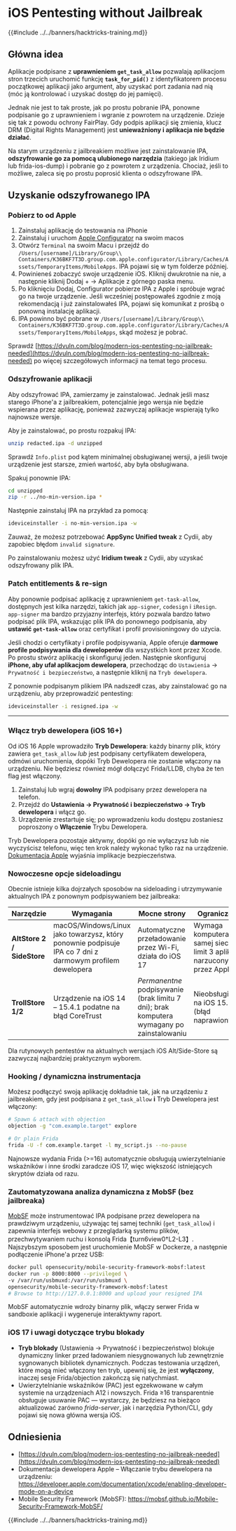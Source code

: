 # iOS Pentesting without Jailbreak

{{#include ../../banners/hacktricks-training.md}}

## Główna idea

Aplikacje podpisane z **uprawnieniem `get_task_allow`** pozwalają aplikacjom stron trzecich uruchomić funkcję **`task_for_pid()`** z identyfikatorem procesu początkowej aplikacji jako argument, aby uzyskać port zadania nad nią (móc ją kontrolować i uzyskać dostęp do jej pamięci).

Jednak nie jest to tak proste, jak po prostu pobranie IPA, ponowne podpisanie go z uprawnieniem i wgranie z powrotem na urządzenie. Dzieje się tak z powodu ochrony FairPlay. Gdy podpis aplikacji się zmienia, klucz DRM (Digital Rights Management) jest **unieważniony i aplikacja nie będzie działać**.

Na starym urządzeniu z jailbreakiem możliwe jest zainstalowanie IPA, **odszyfrowanie go za pomocą ulubionego narzędzia** (takiego jak Iridium lub frida-ios-dump) i pobranie go z powrotem z urządzenia. Chociaż, jeśli to możliwe, zaleca się po prostu poprosić klienta o odszyfrowane IPA.


## Uzyskanie odszyfrowanego IPA

### Pobierz to od Apple

1. Zainstaluj aplikację do testowania na iPhonie
2. Zainstaluj i uruchom [Apple Configurator](https://apps.apple.com/au/app/apple-configurator/id1037126344?mt=12) na swoim macos
3. Otwórz `Terminal` na swoim Macu i przejdź do `/Users/[username]/Library/Group\\ Containers/K36BKF7T3D.group.com.apple.configurator/Library/Caches/Assets/TemporaryItems/MobileApps`. IPA pojawi się w tym folderze później.
4. Powinieneś zobaczyć swoje urządzenie iOS. Kliknij dwukrotnie na nie, a następnie kliknij Dodaj + → Aplikacje z górnego paska menu.
5. Po kliknięciu Dodaj, Configurator pobierze IPA z Apple i spróbuje wgrać go na twoje urządzenie. Jeśli wcześniej postępowałeś zgodnie z moją rekomendacją i już zainstalowałeś IPA, pojawi się komunikat z prośbą o ponowną instalację aplikacji.
6. IPA powinno być pobrane w `/Users/[username]/Library/Group\\ Containers/K36BKF7T3D.group.com.apple.configurator/Library/Caches/Assets/TemporaryItems/MobileApps`, skąd możesz je pobrać.

Sprawdź [https://dvuln.com/blog/modern-ios-pentesting-no-jailbreak-needed](https://dvuln.com/blog/modern-ios-pentesting-no-jailbreak-needed) po więcej szczegółowych informacji na temat tego procesu.


### Odszyfrowanie aplikacji

Aby odszyfrować IPA, zamierzamy je zainstalować. Jednak jeśli masz starego iPhone'a z jailbreakiem, potencjalnie jego wersja nie będzie wspierana przez aplikację, ponieważ zazwyczaj aplikacje wspierają tylko najnowsze wersje.

Aby je zainstalować, po prostu rozpakuj IPA:
```bash
unzip redacted.ipa -d unzipped
```
Sprawdź `Info.plist` pod kątem minimalnej obsługiwanej wersji, a jeśli twoje urządzenie jest starsze, zmień wartość, aby była obsługiwana.

Spakuj ponownie IPA:
```bash
cd unzipped
zip -r ../no-min-version.ipa *
```
Następnie zainstaluj IPA na przykład za pomocą:
```bash
ideviceinstaller -i no-min-version.ipa -w
```
Zauważ, że możesz potrzebować **AppSync Unified tweak** z Cydii, aby zapobiec błędom `invalid signature`.

Po zainstalowaniu możesz użyć **Iridium tweak** z Cydii, aby uzyskać odszyfrowany plik IPA.


### Patch entitlements & re-sign

Aby ponownie podpisać aplikację z uprawnieniem `get-task-allow`, dostępnych jest kilka narzędzi, takich jak `app-signer`, `codesign` i `iResign`. `app-signer` ma bardzo przyjazny interfejs, który pozwala bardzo łatwo podpisać plik IPA, wskazując plik IPA do ponownego podpisania, aby **ustawić `get-task-allow`** oraz certyfikat i profil provisioningowy do użycia.

Jeśli chodzi o certyfikaty i profile podpisywania, Apple oferuje **darmowe profile podpisywania dla deweloperów** dla wszystkich kont przez Xcode. Po prostu stwórz aplikację i skonfiguruj jeden. Następnie skonfiguruj **iPhone, aby ufał aplikacjom dewelopera**, przechodząc do `Ustawienia` → `Prywatność i bezpieczeństwo`, a następnie kliknij na `Tryb dewelopera`.

Z ponownie podpisanym plikiem IPA nadszedł czas, aby zainstalować go na urządzeniu, aby przeprowadzić pentesting:
```bash
ideviceinstaller -i resigned.ipa -w
```
---

### Włącz tryb dewelopera (iOS 16+)

Od iOS 16 Apple wprowadziło **Tryb Dewelopera**: każdy binarny plik, który zawiera `get_task_allow` *lub* jest podpisany certyfikatem dewelopera, odmówi uruchomienia, dopóki Tryb Dewelopera nie zostanie włączony na urządzeniu. Nie będziesz również mógł dołączyć Frida/LLDB, chyba że ten flag jest włączony.

1. Zainstaluj lub wgraj **dowolny** IPA podpisany przez dewelopera na telefon.
2. Przejdź do **Ustawienia → Prywatność i bezpieczeństwo → Tryb dewelopera** i włącz go.
3. Urządzenie zrestartuje się; po wprowadzeniu kodu dostępu zostaniesz poproszony o **Włączenie** Trybu Dewelopera.

Tryb Dewelopera pozostaje aktywny, dopóki go nie wyłączysz lub nie wyczyścisz telefonu, więc ten krok należy wykonać tylko raz na urządzenie. [Dokumentacja Apple](https://developer.apple.com/documentation/xcode/enabling-developer-mode-on-a-device) wyjaśnia implikacje bezpieczeństwa.

### Nowoczesne opcje sideloadingu

Obecnie istnieje kilka dojrzałych sposobów na sideloading i utrzymywanie aktualnych IPA z ponownym podpisywaniem bez jailbreaka:

| Narzędzie | Wymagania | Mocne strony | Ograniczenia |
|-----------|-----------|--------------|--------------|
| **AltStore 2 / SideStore** | macOS/Windows/Linux jako towarzysz, który ponownie podpisuje IPA co 7 dni z darmowym profilem dewelopera | Automatyczne przeładowanie przez Wi-Fi, działa do iOS 17 | Wymaga komputera w tej samej sieci, limit 3 aplikacji narzucony przez Apple |
| **TrollStore 1/2** | Urządzenie na iOS 14 – 15.4.1 podatne na błąd CoreTrust | *Permanentne* podpisywanie (brak limitu 7 dni); brak komputera wymagany po zainstalowaniu | Nieobsługiwane na iOS 15.5+ (błąd naprawiony) |

Dla rutynowych pentestów na aktualnych wersjach iOS Alt/Side-Store są zazwyczaj najbardziej praktycznym wyborem.

### Hooking / dynamiczna instrumentacja

Możesz podłączyć swoją aplikację dokładnie tak, jak na urządzeniu z jailbreakiem, gdy jest podpisana z `get_task_allow` **i** Tryb Dewelopera jest włączony:
```bash
# Spawn & attach with objection
objection -g "com.example.target" explore

# Or plain Frida
frida -U -f com.example.target -l my_script.js --no-pause
```
Najnowsze wydania Frida (>=16) automatycznie obsługują uwierzytelnianie wskaźników i inne środki zaradcze iOS 17, więc większość istniejących skryptów działa od razu.

### Zautomatyzowana analiza dynamiczna z MobSF (bez jailbreaka)

[MobSF](https://mobsf.github.io/Mobile-Security-Framework-MobSF/) może instrumentować IPA podpisane przez dewelopera na prawdziwym urządzeniu, używając tej samej techniki (`get_task_allow`) i zapewnia interfejs webowy z przeglądarką systemu plików, przechwytywaniem ruchu i konsolą Frida【turn6view0†L2-L3】. Najszybszym sposobem jest uruchomienie MobSF w Dockerze, a następnie podłączenie iPhone'a przez USB:
```bash
docker pull opensecurity/mobile-security-framework-mobsf:latest
docker run -p 8000:8000 --privileged \
-v /var/run/usbmuxd:/var/run/usbmuxd \
opensecurity/mobile-security-framework-mobsf:latest
# Browse to http://127.0.0.1:8000 and upload your resigned IPA
```
MobSF automatycznie wdroży binarny plik, włączy serwer Frida w sandboxie aplikacji i wygeneruje interaktywny raport.

### iOS 17 i uwagi dotyczące trybu blokady

* **Tryb blokady** (Ustawienia → Prywatność i bezpieczeństwo) blokuje dynamiczny linker przed ładowaniem niesygnowanych lub zewnętrznie sygnowanych bibliotek dynamicznych. Podczas testowania urządzeń, które mogą mieć włączony ten tryb, upewnij się, że jest **wyłączony**, inaczej sesje Frida/objection zakończą się natychmiast.
* Uwierzytelnianie wskaźników (PAC) jest egzekwowane w całym systemie na urządzeniach A12 i nowszych. Frida ≥16 transparentnie obsługuje usuwanie PAC — wystarczy, że będziesz na bieżąco aktualizować zarówno *frida-server*, jak i narzędzia Python/CLI, gdy pojawi się nowa główna wersja iOS.

## Odniesienia

- [https://dvuln.com/blog/modern-ios-pentesting-no-jailbreak-needed](https://dvuln.com/blog/modern-ios-pentesting-no-jailbreak-needed)
- Dokumentacja dewelopera Apple – Włączanie trybu dewelopera na urządzeniu: <https://developer.apple.com/documentation/xcode/enabling-developer-mode-on-a-device>
- Mobile Security Framework (MobSF): <https://mobsf.github.io/Mobile-Security-Framework-MobSF/>

{{#include ../../banners/hacktricks-training.md}}
